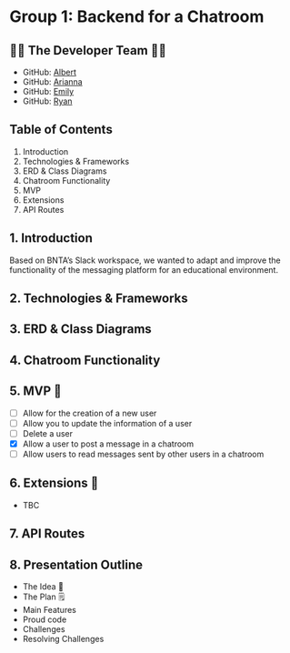 # Group 1: Backend for a Chatroom

## 👥🎸 The Developer Team 🎸👥
- GitHub: [Albert](https://github.com/Al-B-code)
- GitHub: [Arianna](https://github.com/Ariannacoseschi)
- GitHub: [Emily](https://github.com/remily23)
- GitHub: [Ryan](https://github.com/RyanNekadio)

## Table of Contents
1. Introduction
2. Technologies & Frameworks
3. ERD & Class Diagrams
4. Chatroom Functionality
5. MVP
6. Extensions
7. API Routes

## 1. Introduction 
Based on BNTA’s Slack workspace, we wanted to adapt and improve the functionality of the messaging platform for an educational environment.

## 2. Technologies & Frameworks

## 3. ERD & Class Diagrams

## 4. Chatroom Functionality

## 5. MVP 🫡
- [ ] Allow for the creation of a new user
- [ ] Allow you to update the information of a user
- [ ] Delete a user
- [X] Allow a user to post a message in a chatroom
- [ ] Allow users to read messages sent by other users in a chatroom

## 6. Extensions 💪
- TBC

## 7. API Routes

## 8. Presentation Outline
- The Idea 🧠
- The Plan 🗒️
- Main Features 
- Proud code
- Challenges 
- Resolving Challenges 


